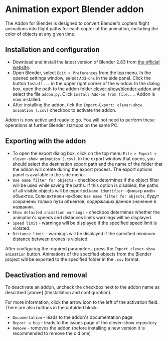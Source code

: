 # Animation export Blender addon

The Addon for Blender is designed to convert Blender's copters flight animations into flight paths for each copter of the animation, including the color of objects at any given time.

## Installation and configuration

* Download and install the latest version of Blender 2.83 from [the official website](https://www.blender.org/download/).
* Open Blender, select `Edit > Preferences` from the top menu. In the opened settings window, select `Add-ons` in the side panel. Click the button `Install...` in the upper right corner of the window. In the dialog box, open the path to the addon folder [clever-show/blender-addon](.../../blender-addon/) and select the file `addon.py`. Click `Install Add-on from file...`. Addon is now installed.
* After installing the addon, tick the `Import-Export: clever-show animation (.csv)` checkbox to activate the addon.

Addon is now active and ready to go. You will not need to perform these operations at further Blender startups on the same PC.

## Exporting with the addon

* To open the export dialog box, click on the top menu `File > Export > clever-show animation (.csv)`. In the export window that opens, you should select the destination export path and the name of the folder that the addon will create during the export process. The export options panel is available in the side menu:
* `Use name filter for objects` - checkbox determines if the object filter will be used while saving the paths. If this option is disabled, the paths of all visible objects will be exported.`Name identifier` - фильтр имён объектов. Если активен чекбокс `Use name filter for objects`, будут сохранены только пути объектов, содержащих данное значение в названии.
* `Show detailed animation warnings` - checkbox determines whether the animation's speeds and distances limits warnings will be displayed.
* `Speed limit` - warnings will be displayed if the specified speed limit is violated.
* `Distance limit` - warnings will be displayed if the specified minimum distance between drones is violated.

After configuring the required parameters, press the `Export clever-show animation` button. Animations of the specified objects from the Blender project will be exported to the specified folder in the `.csv` format.

## Deactivation and removal

To deactivate an addon, uncheck the checkbox next to the addon name as described [above] (#installation and configuration).

For more information, click the arrow icon to the left of the activation field. There are also buttons in the unfolded block:

* `Documentation` - leads to the addon's documentation page
* `Report a bug` - leads to the issues page of the clever-show repository
* `Remove` - removes the addon (before installing a new version it is recommended to remove the old one)
